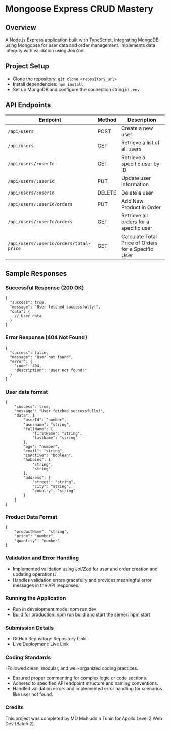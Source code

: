 # Mongoose Express CRUD Mastery

## Overview

A Node.js Express application built with TypeScript, integrating MongoDB using Mongoose for user data and order management. Implements data integrity with validation using Joi/Zod.

## Project Setup

- Clone the repository: `git clone <repository_url>`
- Install dependencies: `npm install`
- Set up MongoDB and configure the connection string in `.env`

## API Endpoints

| Endpoint                                | Method | Description                                         |
| --------------------------------------- | ------ | --------------------------------------------------- |
| `/api/users`                            | POST   | Create a new user                                   |
| `/api/users`                            | GET    | Retrieve a list of all users                        |
| `/api/users/:userId`                    | GET    | Retrieve a specific user by ID                      |
| `/api/users/:userId`                    | PUT    | Update user information                             |
| `/api/users/:userId`                    | DELETE | Delete a user                                       |
| `/api/users/:userId/orders`             | PUT    | Add New Product in Order                            |
| `/api/users/:userId/orders`             | GET    | Retrieve all orders for a specific user             |
| `/api/users/:userId/orders/total-price` | GET    | Calculate Total Price of Orders for a Specific User |

## Sample Responses

### Successful Response (200 OK)

```
{
  "success": true,
  "message": "User fetched successfully!",
  "data": {
    // User data
  }
}
```

### Error Response (404 Not Found)

```
{
  "success": false,
  "message": "User not found",
  "error": {
    "code": 404,
    "description": "User not found!"
  }
}

```

### User data format

```
{
    "success": true,
    "message": "User fetched successfully!",
    "data": {
        "userId": "number",
        "username": "string",
        "fullName": {
            "firstName": "string",
            "lastName": "string"
        },
        "age": "number",
        "email": "string",
        "isActive": "boolean",
        "hobbies": [
            "string",
            "string"
        ],
        "address": {
            "street": "string",
            "city": "string",
            "country": "string"
        }
    }
}

```

### Product Data Format

```
{
    "productName": "string",
    "price": "number",
    "quantity": "number"
}

```

### Validation and Error Handling

- Implemented validation using Joi/Zod for user and order creation and updating operations.
- Handles validation errors gracefully and provides meaningful error messages in the API responses.

### Running the Application

- Run in development mode: npm run dev
- Build for production: npm run build and start the server: npm start

### Submission Details

- GitHub Repository: Repository Link
- Live Deployment: Live Link

### Coding Standards

-Followed clean, modular, and well-organized coding practices.

- Ensured proper commenting for complex logic or code sections.
- Adhered to specified API endpoint structure and naming conventions.
- Handled validation errors and implemented error handling for scenarios like user not found.

### Credits

This project was completed by MD Mahiuddin Tuhin for Apollo Level 2 Web Dev (Batch 2).
